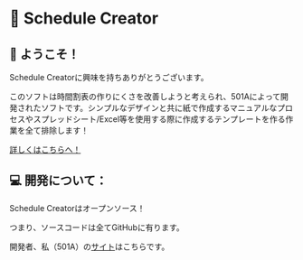 # 📅 Schedule Creator

## 👋 ようこそ！

Schedule Creatorに興味を持ちありがとうございます。

このソフトは時間割表の作りにくさを改善しようと考えられ、501Aによって開発されたソフトです。シンプルなデザインと共に紙で作成するマニュアルなプロセスやスプレッドシート/Excel等を使用する際に作成するテンプレートを作る作業を全て排除します！

[詳しくはこちらへ！](https://www.notion.so/Schedule-Creator-687747c356924e13ad96b981161d3cd3)


## 💻 開発について：

Schedule Creatorはオープンソース！

つまり、ソースコードは全てGitHubに有ります。

開発者、私（501A）の[サイト](http://y-com.jp/)はこちらです。